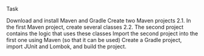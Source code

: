 Task

Download and install Maven and Gradle
Create two Maven projects 2.1. In the first Maven project, create several classes 2.2. The second project contains the logic that uses these classes
Import the second project into the first one using Maven (so that it can be used)
Create a Gradle project, import JUnit and Lombok, and build the project.
